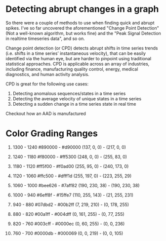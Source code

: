 # Detecting abrupt changes in a graph 
So there were a couple of methods to use when finding quick and abrupt spikes. I've so far uncovered the aforementioned "Change Point Detection"(Not a well-known algorithm, but works fine) and the "Peak Signal Detection in realtime timeseries data", and so on.

Change point detection (or CPD) detects abrupt shifts in time series trends (i.e. shifts in a time series’ instantaneous velocity), that can be easily identified via the human eye, but are harder to pinpoint using traditional statistical approaches. CPD is applicable across an array of industries, including finance, manufacturing quality control, energy, medical diagnostics, and human activity analysis.

CPD is great for the following use cases:
1. Detecting anomalous sequences/states in a time series
1. Detecting the average velocity of unique states in a time series
1. Detecting a sudden change in a time series state in real time

Checkout how an AAD is manufactured 


# Color Grading Ranges 

1) 1300 - 1240
#890000 - #d90000
(137, 0, 0) - (217, 0, 0)


2) 1240 - 1180
#f80000 - #ff5300
(248, 0, 0) - (255, 83, 0)


3) 1180 - 1120
#ff5f00 - #f0ad00
(255, 95, 0) - (240, 173, 0)


4) 1120 - 1060
#ffc500 - #dfff1d
(255, 197, 0) - (223, 255, 29)


5) 1060 - 1000
#bee626 - #7aff82
(190, 230, 38) - (190, 230, 38)


6) 1000 - 940
#6eff8f - #15ffe7
(110, 255, 143) - (21, 255, 231)


7) 940 - 880
#07dbd2 - #00b2ff
(7, 219, 210) - (0, 178, 255)


8) 880 - 820
#00a1ff - #004dff
(0, 161, 255) - (0, 77, 255)


9) 820 - 760
#003cff - #0000ec
(0, 60, 255) - (0, 0, 236)


10) 760 - 700
#0000db - #000069
(0, 0, 219) - (0, 0, 105)

